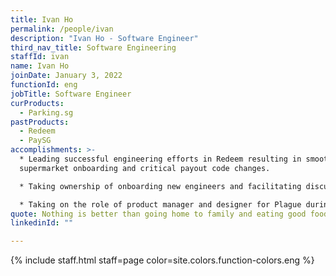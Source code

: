 ```yaml
---
title: Ivan Ho
permalink: /people/ivan
description: "Ivan Ho - Software Engineer"
third_nav_title: Software Engineering
staffId: ivan
name: Ivan Ho
joinDate: January 3, 2022
functionId: eng
jobTitle: Software Engineer
curProducts:
  - Parking.sg
pastProducts:
  - Redeem
  - PaySG
accomplishments: >-
  * Leading successful engineering efforts in Redeem resulting in smooth
  supermarket onboarding and critical payout code changes.

  * Taking ownership of onboarding new engineers and facilitating discussions and learnings within the team, creating a more collaborative learning environment within Redeem engineering.

  * Taking on the role of product manager and designer for Plague during the hackathon, forming the product vision, conducting user interviews, prioritizing tasks, and conducting pitches.
quote: Nothing is better than going home to family and eating good food and relaxing
linkedinId: ""

---
```


{% include staff.html staff=page color=site.colors.function-colors.eng %}
